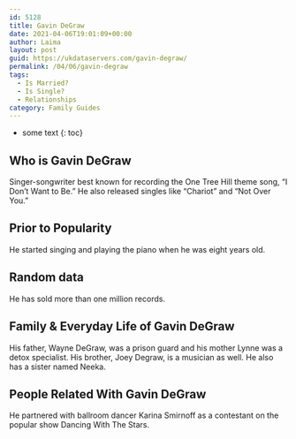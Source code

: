 ```yaml
---
id: 5128
title: Gavin DeGraw
date: 2021-04-06T19:01:09+00:00
author: Laima
layout: post
guid: https://ukdataservers.com/gavin-degraw/
permalink: /04/06/gavin-degraw
tags:
  - Is Married?
  - Is Single?
  - Relationships
category: Family Guides
---
```


* some text
{: toc}


## Who is Gavin DeGraw
                  
                  
                  
Singer-songwriter best known for recording the One Tree Hill theme song, &#8220;I Don&#8217;t Want to Be.&#8221; He also released singles like &#8220;Chariot&#8221; and &#8220;Not Over You.&#8221;
                  
              
            
              
            
                
                
                
## Prior to Popularity
                  
                  
                  
He started singing and playing the piano when he was eight years old.
                  
              
            
              
            
                
                
                
## Random data
                  
                  
                  
He has sold more than one million records.
                  
              
            
              
            
                
                
                
## Family & Everyday Life of Gavin DeGraw
                  
                  
                  
His father, Wayne DeGraw, was a prison guard and his mother Lynne was a detox specialist. His brother, Joey Degraw, is a musician as well. He also has a sister named Neeka. 
                  
              
            
              
            
                
                
                
## People Related With Gavin DeGraw
                  
                  
                  
He partnered with ballroom dancer Karina Smirnoff as a contestant on the popular show Dancing With The Stars.
                  
              
            
              
            
                
              
            
              
              
            
            
              
            
          
          
          